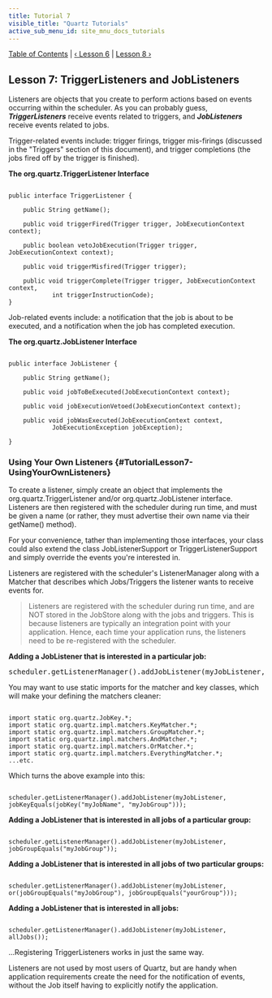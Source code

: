 ```yaml
---
title: Tutorial 7
visible_title: "Quartz Tutorials"
active_sub_menu_id: site_mnu_docs_tutorials
---
```

<div class="secNavPanel">
          <a href="./" title="Go to Tutorial Table of Contents">Table of Contents</a> |
          <a href="/documentation/quartz-2.0.2/tutorials/tutorial-lesson-06.html" title="Go to Lesson 6">&lsaquo;&nbsp;Lesson 6</a> |
          <a href="/documentation/quartz-2.0.2/tutorials/tutorial-lesson-08.html" title="Go to Lesson 8">Lesson 8&nbsp;&rsaquo;</a>
</div>

## Lesson 7: TriggerListeners and JobListeners


Listeners are objects that you create to perform actions based on events occurring within the scheduler. As you
can probably guess, ***TriggerListeners*** receive events related to triggers, and ***JobListeners***
receive events related to jobs.

Trigger-related events include: trigger firings, trigger mis-firings (discussed in the "Triggers" section of this
document), and trigger completions (the jobs fired off by the trigger is finished).

**The org.quartz.TriggerListener Interface**

<pre class="prettyprint highlight"><code class="language-java" data-lang="java">
public interface TriggerListener {

    public String getName();

    public void triggerFired(Trigger trigger, JobExecutionContext context);

    public boolean vetoJobExecution(Trigger trigger, JobExecutionContext context);

    public void triggerMisfired(Trigger trigger);

    public void triggerComplete(Trigger trigger, JobExecutionContext context,
            int triggerInstructionCode);
}
</code></pre>


Job-related events include: a notification that the job is about to be executed, and a notification when the job
has completed execution.

**The org.quartz.JobListener Interface**

<pre class="prettyprint highlight"><code class="language-java" data-lang="java">
public interface JobListener {

    public String getName();

    public void jobToBeExecuted(JobExecutionContext context);

    public void jobExecutionVetoed(JobExecutionContext context);

    public void jobWasExecuted(JobExecutionContext context,
            JobExecutionException jobException);

}
</code></pre>


### Using Your Own Listeners {#TutorialLesson7-UsingYourOwnListeners}

To create a listener, simply create an object that implements the org.quartz.TriggerListener and/or
org.quartz.JobListener interface. Listeners are then registered with the scheduler during run time, and must be given a
name (or rather, they must advertise their own name via their getName() method).

For your convenience, tather than implementing those interfaces, your class could also extend the class
JobListenerSupport or TriggerListenerSupport and simply override the events you're interested in.

Listeners are registered with the scheduler's ListenerManager along with a Matcher that describes which Jobs/Triggers
the listener wants to receive events for.

<blockquote>
        Listeners are registered with the scheduler during run time, and are NOT stored in the JobStore along with the
        jobs and triggers. This is because listeners are typically an integration point with your application.  
        Hence, each time your application runs, the listeners need to be re-registered with the scheduler.
</blockquote>



**Adding a JobListener that is interested in a particular job:**

<pre>
scheduler.getListenerManager().addJobListener(myJobListener, KeyMatcher.jobKeyEquals(new JobKey("myJobName", "myJobGroup")));
</pre>


You may want to use static imports for the matcher and key classes, which will make your defining the matchers cleaner:


<pre class="prettyprint highlight"><code class="language-java" data-lang="java">
import static org.quartz.JobKey.*;
import static org.quartz.impl.matchers.KeyMatcher.*;
import static org.quartz.impl.matchers.GroupMatcher.*;
import static org.quartz.impl.matchers.AndMatcher.*;
import static org.quartz.impl.matchers.OrMatcher.*;
import static org.quartz.impl.matchers.EverythingMatcher.*;
...etc.
</code></pre>


Which turns the above example into this:


<pre class="prettyprint highlight"><code class="language-java" data-lang="java">
scheduler.getListenerManager().addJobListener(myJobListener, jobKeyEquals(jobKey("myJobName", "myJobGroup")));
</code></pre>


**Adding a JobListener that is interested in all jobs of a particular group:**

<pre class="prettyprint highlight"><code class="language-java" data-lang="java">
scheduler.getListenerManager().addJobListener(myJobListener, jobGroupEquals("myJobGroup"));
</code></pre>


**Adding a JobListener that is interested in all jobs of two particular groups:**

<pre class="prettyprint highlight"><code class="language-java" data-lang="java">
scheduler.getListenerManager().addJobListener(myJobListener, or(jobGroupEquals("myJobGroup"), jobGroupEquals("yourGroup")));
</code></pre>


**Adding a JobListener that is interested in all jobs:**

<pre class="prettyprint highlight"><code class="language-java" data-lang="java">
scheduler.getListenerManager().addJobListener(myJobListener, allJobs());
</code></pre>



...Registering TriggerListeners works in just the same way.

Listeners are not used by most users of Quartz, but are handy when application requirements create the need for
the notification of events, without the Job itself having to explicitly notify the application.
